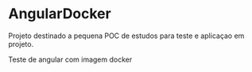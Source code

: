 # AngularDocker

Projeto destinado a pequena POC de estudos para teste e aplicaçao em projeto.

Teste de angular com imagem docker
